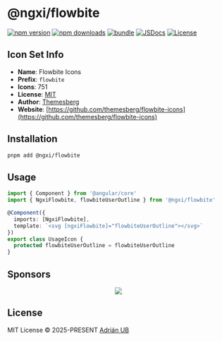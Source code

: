 # @ngxi/flowbite

[![npm version][npm-version-src]][npm-version-href]
[![npm downloads][npm-downloads-src]][npm-downloads-href]
[![bundle][bundle-src]][bundle-href]
[![JSDocs][jsdocs-src]][jsdocs-href]
[![License][license-src]][license-href]

## Icon Set Info

- **Name**: Flowbite Icons
- **Prefix**: `flowbite`
- **Icons**: 751
- **License**: [MIT](https://github.com/themesberg/flowbite-icons/blob/main/LICENSE)
- **Author**: [Themesberg](https://github.com/themesberg/flowbite-icons)
- **Website**: [https://github.com/themesberg/flowbite-icons](https://github.com/themesberg/flowbite-icons)

## Installation

```sh
pnpm add @ngxi/flowbite
```

## Usage

```ts
import { Component } from '@angular/core'
import { NgxiFlowbite, flowbiteUserOutline } from '@ngxi/flowbite'

@Component({
  imports: [NgxiFlowbite],
  template: `<svg [ngxiFlowbite]="flowbiteUserOutline"></svg>`
})
export class UsageIcon {
  protected flowbiteUserOutline = flowbiteUserOutline
}
```

## Sponsors

<p align="center">
  <a href="https://cdn.jsdelivr.net/gh/adrian-ub/static/sponsors.svg">
    <img src='https://cdn.jsdelivr.net/gh/adrian-ub/static/sponsors.svg'/>
  </a>
</p>

## License

MIT License © 2025-PRESENT [Adrián UB](https://github.com/adrian-ub)

<!-- Badges -->

[npm-version-src]: https://img.shields.io/npm/v/@ngxi/flowbite?style=flat&colorA=080f12&colorB=1fa669
[npm-version-href]: https://npmjs.com/package/@ngxi/flowbite
[npm-downloads-src]: https://img.shields.io/npm/dm/@ngxi/flowbite?style=flat&colorA=080f12&colorB=1fa669
[npm-downloads-href]: https://npmjs.com/package/@ngxi/flowbite
[bundle-src]: https://img.shields.io/bundlephobia/minzip/@ngxi/flowbite?style=flat&colorA=080f12&colorB=1fa669&label=minzip
[bundle-href]: https://bundlephobia.com/result?p=@ngxi/flowbite
[license-src]: https://img.shields.io/npm/l/@ngxi/flowbite?style=flat&colorA=080f12&colorB=1fa669
[license-href]: https://github.com/adrian-ub/ngxi/blob/main/LICENSE
[jsdocs-src]: https://img.shields.io/badge/jsdocs-reference-080f12?style=flat&colorA=080f12&colorB=1fa669
[jsdocs-href]: https://www.jsdocs.io/package/@ngxi/flowbite
